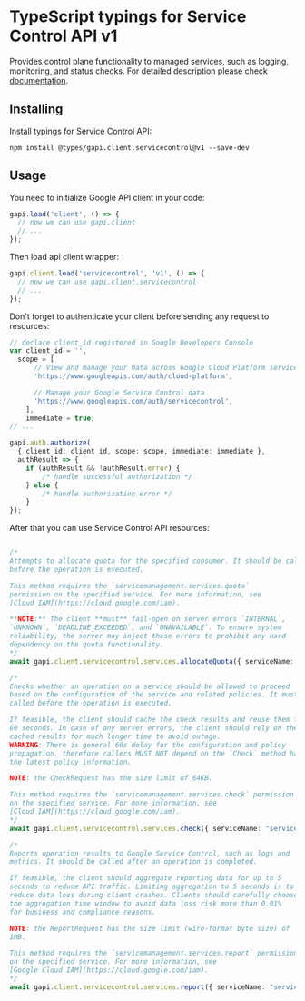 # TypeScript typings for Service Control API v1

Provides control plane functionality to managed services, such as logging, monitoring, and status checks.
For detailed description please check [documentation](https://cloud.google.com/service-control/).

## Installing

Install typings for Service Control API:

```
npm install @types/gapi.client.servicecontrol@v1 --save-dev
```

## Usage

You need to initialize Google API client in your code:

```typescript
gapi.load('client', () => {
  // now we can use gapi.client
  // ...
});
```

Then load api client wrapper:

```typescript
gapi.client.load('servicecontrol', 'v1', () => {
  // now we can use gapi.client.servicecontrol
  // ...
});
```

Don't forget to authenticate your client before sending any request to resources:

```typescript
// declare client_id registered in Google Developers Console
var client_id = '',
  scope = [ 
      // View and manage your data across Google Cloud Platform services
      'https://www.googleapis.com/auth/cloud-platform',

      // Manage your Google Service Control data
      'https://www.googleapis.com/auth/servicecontrol',
    ],
    immediate = true;
// ...

gapi.auth.authorize(
  { client_id: client_id, scope: scope, immediate: immediate },
  authResult => {
    if (authResult && !authResult.error) {
        /* handle successful authorization */
    } else {
        /* handle authorization error */
    }
});
```

After that you can use Service Control API resources:

```typescript

/*
Attempts to allocate quota for the specified consumer. It should be called
before the operation is executed.

This method requires the `servicemanagement.services.quota`
permission on the specified service. For more information, see
[Cloud IAM](https://cloud.google.com/iam).

**NOTE:** The client **must** fail-open on server errors `INTERNAL`,
`UNKNOWN`, `DEADLINE_EXCEEDED`, and `UNAVAILABLE`. To ensure system
reliability, the server may inject these errors to prohibit any hard
dependency on the quota functionality.
*/
await gapi.client.servicecontrol.services.allocateQuota({ serviceName: "serviceName",  });

/*
Checks whether an operation on a service should be allowed to proceed
based on the configuration of the service and related policies. It must be
called before the operation is executed.

If feasible, the client should cache the check results and reuse them for
60 seconds. In case of any server errors, the client should rely on the
cached results for much longer time to avoid outage.
WARNING: There is general 60s delay for the configuration and policy
propagation, therefore callers MUST NOT depend on the `Check` method having
the latest policy information.

NOTE: the CheckRequest has the size limit of 64KB.

This method requires the `servicemanagement.services.check` permission
on the specified service. For more information, see
[Cloud IAM](https://cloud.google.com/iam).
*/
await gapi.client.servicecontrol.services.check({ serviceName: "serviceName",  });

/*
Reports operation results to Google Service Control, such as logs and
metrics. It should be called after an operation is completed.

If feasible, the client should aggregate reporting data for up to 5
seconds to reduce API traffic. Limiting aggregation to 5 seconds is to
reduce data loss during client crashes. Clients should carefully choose
the aggregation time window to avoid data loss risk more than 0.01%
for business and compliance reasons.

NOTE: the ReportRequest has the size limit (wire-format byte size) of
1MB.

This method requires the `servicemanagement.services.report` permission
on the specified service. For more information, see
[Google Cloud IAM](https://cloud.google.com/iam).
*/
await gapi.client.servicecontrol.services.report({ serviceName: "serviceName",  });
```
